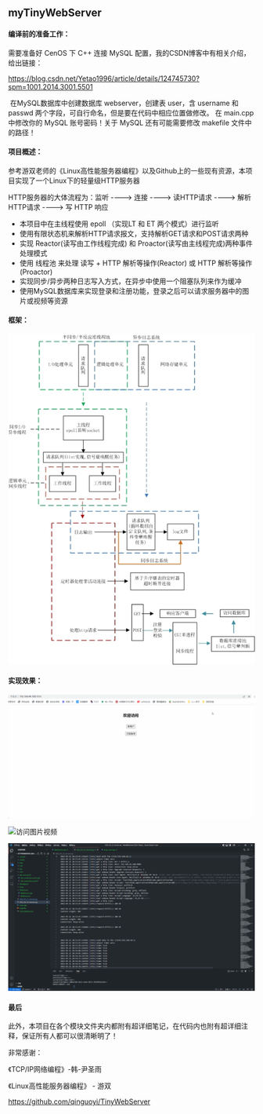 ## myTinyWebServer

#### 编译前的准备工作：

需要准备好 CenOS 下 C++ 连接 MySQL 配置，我的CSDN博客中有相关介绍，给出链接：

https://blog.csdn.net/Yetao1996/article/details/124745730?spm=1001.2014.3001.5501

​		在MySQL数据库中创建数据库 webserver，创建表 user，含 username 和 passwd 两个字段，可自行命名，但是要在代码中相应位置做修改。 在 main.cpp 中修改你的 MySQL 账号密码！关于 MySQL 还有可能需要修改 makefile 文件中的路径！

#### 项目概述：

参考游双老师的《Linux高性能服务器编程》以及Github上的一些现有资源，本项目实现了一个Linux下的轻量级HTTP服务器

HTTP服务器的大体流程为：监听  ---->  连接  ---->  读HTTP请求  ---->  解析HTTP请求  ---->  写 HTTP 响应

- 本项目中在主线程使用 epoll （实现LT 和 ET 两个模式）进行监听
- 使用有限状态机来解析HTTP请求报文，支持解析GET请求和POST请求两种
- 实现 Reactor(读写由工作线程完成) 和 Proactor(读写由主线程完成)两种事件处理模式
- 使用 线程池 来处理 读写 + HTTP 解析等操作(Reactor) 或 HTTP 解析等操作(Proactor)
- 实现同步/异步两种日志写入方式，在异步中使用一个阻塞队列来作为缓冲
- 使用MySQL数据库来实现登录和注册功能，登录之后可以请求服务器中的图片或视频等资源

#### 框架：

![框架](https://github.com/yetao1121/myTinyWebServer/blob/main/root/framework.jpg)

#### 实现效果：

![注册登录](https://github.com/yetao1121/myTinyWebServer/blob/main/root/login_register.gif)

![访问图片视频](https://github.com/yetao1121/myTinyWebServer/blob/main/root/visit_picture_vedio.gif)

![日志](https://github.com/yetao1121/myTinyWebServer/blob/main/root/log.jpg)

#### 最后

此外，本项目在各个模块文件夹内都附有超详细笔记，在代码内也附有超详细注释，保证所有人都可以很清晰明了！

非常感谢：

《TCP/IP网络编程》-韩-尹圣雨

《Linux高性能服务器编程》 - 游双

https://github.com/qinguoyi/TinyWebServer
